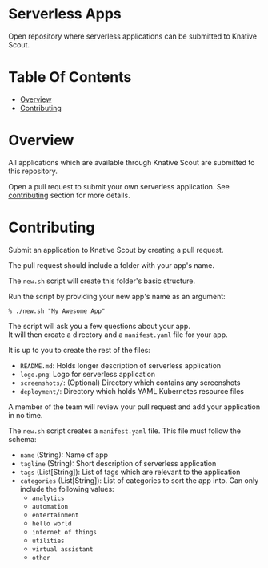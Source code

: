 # Serverless Apps
Open repository where serverless applications can be submitted to Knative Scout.

# Table Of Contents
- [Overview](#overview)
- [Contributing](#contributing)

# Overview
All applications which are available through Knative Scout are submitted to
this repository.

Open a pull request to submit your own serverless application. See 
[contributing](#contributing) section for more details.

# Contributing
Submit an application to Knative Scout by creating a pull request.  

The pull request should include a folder with your app's name.

The `new.sh` script will create this folder's basic structure.

Run the script by providing your new app's name as an argument:

```
% ./new.sh "My Awesome App"
```

The script will ask you a few questions about your app.  
It will then create a directory and a `manifest.yaml` file for your app.

It is up to you to create the rest of the files:

- `README.md`: Holds longer description of serverless application
- `logo.png`: Logo for serverless application
- `screenshots/`: (Optional) Directory which contains any screenshots
- `deployment/`: Directory which holds YAML Kubernetes resource files

A member of the team will review your pull request and add your application in 
no time.

The `new.sh` script creates a `manifest.yaml` file. This file must 
follow the schema:

- `name` (String): Name of app
- `tagline` (String): Short description of serverless application
- `tags` (List[String]): List of tags which are relevant to the application
- `categories` (List[String]): List of categories to sort the app into. Can 
   only include the following values:
   - `analytics`
   - `automation`
   - `entertainment`
   - `hello world`
   - `internet of things`
   - `utilities`
   - `virtual assistant`
   - `other`
